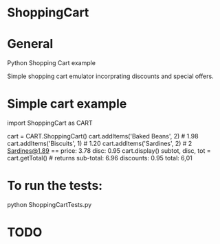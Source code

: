 # ShoppingCart

# General 
Python Shopping Cart example

Simple shopping cart emulator incorprating discounts and special offers.

# Simple cart example
  import ShoppingCart as CART

  cart = CART.ShoppingCart()
  cart.addItems('Baked Beans', 2) # 1.98
  cart.addItems('Biscuits', 1)    # 1.20
  cart.addItems('Sardines', 2)    # 2 Sardines@1.89 == price: 3.78 disc: 0.95
  cart.display()
  subtot, disc, tot = cart.getTotal()  # returns sub-total: 6.96 discounts: 0.95 total: 6,01


# To run the tests:

  python ShoppingCartTests.py
  
# TODO

  

